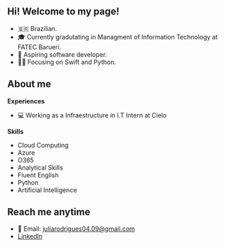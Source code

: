 ## Hi! Welcome to my page!

- 🇧🇷 Brazilian.
- 🎓 Currently gradutating in Managment of Information Technology at FATEC Barueri.
- 🌱 Aspiring software developer.
- 👩‍💻 Focusing on Swift and Python.

## About me

**Experiences**

- 💻 Working as a Infraestructure in I.T Intern at Cielo

**Skills**

- Cloud Computing
- Azure 
- O365
- Analytical Skills
- Fluent English
- Python
- Artificial Intelligence


## Reach me anytime

- 📧 Email: juliarodrigues04.09@gmail.com
- [LinkedIn](www.linkedin.com/in/julia-rodrigues-873b07218)
